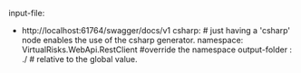 input-file: 
  - http://localhost:61764/swagger/docs/v1
csharp: # just having a 'csharp' node enables the use of the csharp generator.
  namespace: VirtualRisks.WebApi.RestClient #override the namespace 
  output-folder : ./ # relative to the global value.